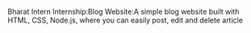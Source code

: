 Bharat Intern Internship:Blog Website:A simple blog website built with HTML, CSS, Node.js, where you can easily post, edit and delete article
